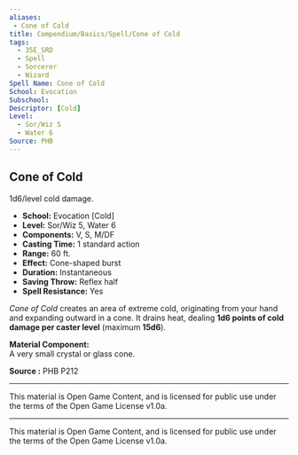 ```yaml
---
aliases:
 - Cone of Cold
title: Compendium/Basics/Spell/Cone of Cold
tags:
  - 35E_SRD
  - Spell
  - Sorcerer
  - Wizard
Spell Name: Cone of Cold
School: Evocation
Subschool: 
Descriptor: [Cold]
Level:
  - Sor/Wiz 5
  - Water 6
Source: PHB
---
```


## Cone of Cold

1d6/level cold damage.

* **School:** Evocation [Cold]  
* **Level:** Sor/Wiz 5, Water 6  
* **Components:** V, S, M/DF  
* **Casting Time:** 1 standard action  
* **Range:** 60 ft.  
* **Effect:** Cone-shaped burst  
* **Duration:** Instantaneous  
* **Saving Throw:** Reflex half  
* **Spell Resistance:** Yes

*Cone of Cold* creates an area of extreme cold, originating from your hand and expanding outward in a cone. It drains heat, dealing **1d6 points of cold damage per caster level** (maximum **15d6**).

**Material Component:**  
A very small crystal or glass cone.

**Source :** PHB P212

---

This material is Open Game Content, and is licensed for public use under  
the terms of the Open Game License v1.0a.

---

This material is Open Game Content, and is licensed for public use under the terms of the Open Game License v1.0a.
